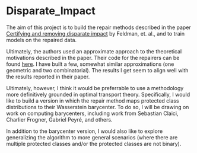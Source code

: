 # Disparate_Impact

The aim of this project is to build the repair methods described in the paper [Certifying and removing disparate impact](https://arxiv.org/pdf/1412.3756.pdf) by Feldman, et. al., and to train models on the repaired data.

Ultimately, the authors used an approximate approach to the theoretical motivations described in the paper. Their code for the repairers can be found [here](https://github.com/algofairness/BlackBoxAuditing/tree/master/BlackBoxAuditing/repairers). I have built a few, somewhat similar approximations (one geometric and two combinatorial). The results I get seem to align well with the results reported in their paper. 

Ultimately, however, I think it would be preferrable to use a methodology more definitively grounded in optimal transport theory. Specifically, I would like to build a version in which the repair method maps protected class distributions to their Wasserstein barycenter. To do so, I will be drawing on work on computing barycenters, including work from Sebastian Claici, Charlier Frogner, Gabriel Peyré, and others.

In addition to the barycenter version, I would also like to explore generalizing the algorithm to more general scenarios (where there are multiple protected classes and/or the protected classes are not binary). 
